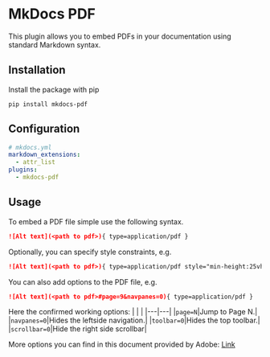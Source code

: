 # MkDocs PDF

This plugin allows you to embed PDFs in your documentation using standard
Markdown syntax.

## Installation

Install the package with pip

```
pip install mkdocs-pdf
```

## Configuration

```yaml
# mkdocs.yml
markdown_extensions:
  - attr_list
plugins:
  - mkdocs-pdf
```

## Usage

To embed a PDF file simple use the following syntax.

```markdown
![Alt text](<path to pdf>){ type=application/pdf }
```

Optionally, you can specify style constraints, e.g.

```markdown
![Alt text](<path to pdf>){ type=application/pdf style="min-height:25vh;width:100%" }
```

You can also add options to the PDF file, e.g.

```markdown
![Alt text](<path to pdf>#page=9&navpanes=0){ type=application/pdf }
```
Here the confirmed working options:
| | |
|---|---|
|`page=N`|Jump to Page N.|
|`navpanes=0`|Hides the leftside navigation.|
|`toolbar=0`|Hides the top toolbar.|
|`scrollbar=0`|Hide the right side scrollbar|

More options you can find in this document provided by Adobe: [Link](https://pdfobject.com/pdf/pdf_open_parameters_acro8.pdf#page=5)
